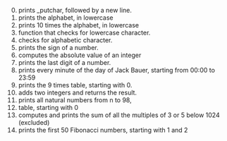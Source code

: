 0. prints _putchar, followed by a new line.
1. prints the alphabet, in lowercase
2. prints 10 times the alphabet, in lowercase
3. function that checks for lowercase character.
4. checks for alphabetic character.
5. prints the sign of a number.
6. computes the absolute value of an integer
7. prints the last digit of a number.
8. prints every minute of the day of Jack Bauer, starting from 00:00 to 23:59
9. prints the 9 times table, starting with 0.
10. adds two integers and returns the result.
11. prints all natural numbers from n to 98,
100.   table, starting with 0
101. computes and prints the sum of all the multiples of 3 or 5 below 1024 (excluded)
102. prints the first 50 Fibonacci numbers, starting with 1 and 2
